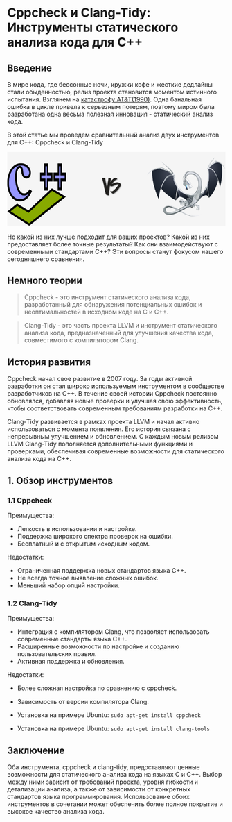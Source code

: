 #  Cppcheck и Clang-Tidy: Инструменты статического анализа кода для C++

## Введение

В мире кода, где бессонные ночи, кружки кофе и жесткие дедлайны стали обыденностью, релиз проекта становится моментом истинного испытания. 
Взглянем на [катастрофу AT&T(1990)](https://youtu.be/HD5ukgbBXAM). Одна банальная ошибка в цикле привела к серьезным потерям, поэтому миром была разработана одна весьма полезная инновация - статический анализ кода.


В этой статье мы проведем сравнительный анализ двух инструментов для C++: Cppcheck и Clang-Tidy 

![versus](https://github.com/avolidaga/ITMO/blob/main/3-course/Computer%20Architecture/paper/versus.png)


Но какой из них лучше подходит для ваших проектов? Какой из них предоставляет более точные результаты? Как они взаимодействуют с современными стандартами C++? 
Эти вопросы станут фокусом нашего сегодняшнего сравнения.


## Немного теории

> Cppcheck - это инструмент статического анализа кода, разработанный для обнаружения потенциальных ошибок и неоптимальностей в исходном коде на C и C++. 

> Clang-Tidy - это часть проекта LLVM и инструмент статического анализа кода, предназначенный для улучшения качества кода, совместимого с компилятором Clang.

 
## История развития

Cppcheck начал свое развитие в 2007 году. За годы активной разработки он стал широко используемым инструментом в сообществе разработчиков на C++. В течение своей истории Cppcheck постоянно обновлялся, добавляя новые проверки и улучшая свою эффективность, чтобы соответствовать современным требованиям разработки на C++.

Clang-Tidy развивается в рамках проекта LLVM и начал активно использоваться с момента появления. Его история связана с непрерывным улучшением и обновлением. С каждым новым релизом LLVM Clang-Tidy пополняется дополнительными функциями и проверками, обеспечивая современные возможности для статического анализа кода на C++.

## 1. Обзор инструментов

### 1.1 Cppcheck






Преимущества:

- Легкость в использовании и настройке.
- Поддержка широкого спектра проверок на ошибки.
- Бесплатный и с открытым исходным кодом.

Недостатки:


- Ограниченная поддержка новых стандартов языка C++. 
- Не всегда точное выявление сложных ошибок.
- Меньший набор опций настройки.



### 1.2 Clang-Tidy


Преимущества:

- Интеграция с компилятором Clang, что позволяет использовать современные стандарты языка C++.
- Расширенные возможности по настройке и созданию пользовательских правил.
- Активная поддержка и обновления.

Недостатки:

- Более сложная настройка по сравнению с cppcheck.
- Зависимость от версии компилятора Clang.



- Установка на примере Ubuntu: `sudo apt-get install cppcheck`


- Установка на примере Ubuntu: `sudo apt-get install clang-tools`





## Заключение

Оба инструмента, cppcheck и clang-tidy, предоставляют ценные возможности для статического анализа кода на языках C и C++. Выбор между ними зависит от требований проекта, уровня гибкости и детализации анализа, а также от зависимости от конкретных стандартов языка программирования. Использование обоих инструментов в сочетании может обеспечить более полное покрытие и высокое качество анализа кода.


